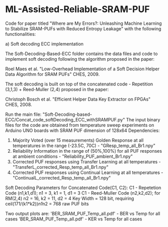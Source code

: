 # ML-Assisted-Reliable-SRAM-PUF
Code for paper titled "Where are My Errors?: Unleashing Machine Learning to Stabilize SRAM-PUFs with Reduced Entropy Leakage" with the following functionalities:

a) Soft decoding ECC implementation 

The Soft-Decoding-Based-ECC folder contains the data files and code to implement soft decoding following the algorithm proposed in the paper:

  Roel Maes et al. "Low-Overhead Implementation of a Soft Decision Helper Data Algorithm for SRAM PUFs" CHES, 2009.
  
The soft decoding is built on top of the concatenated code - Repetition (3,1,3) + Reed-Muller (2,4) proposed in the paper:

  Christoph Bosch et al. "Efficient Helper Data Key Extractor on FPGAs" CHES, 2008.

Run the main file: "Soft-Decoding-based-ECC/Concat_code_softDecoding_ECC_withSRAMPUF.py" 
The input binary files for the code are obtained from temperature sweep experiments on Arduino UNO boards with SRAM PUF dimension of 128x64
Dependencies: 
1) Majority Voted (over 15 measurements) Golden Response at all temperatures in the range (-23.5C, 70C) - "GResp_temp_all_Br1.npy"
2) Reliability Information in the range of (50%,100%) for all PUF responses at ambient conditions - "Reliability_PUF_ambient_Br1.npy"
3) Corrected PUF responses using Transfer Learning at all temperatures - "TransferL_corrected_Resp_temp_all_Br1.npy"
4) Corrected PUF responses using Continual Learning at all temperatures - "ContinualL_corrected_Resp_temp_all_Br1.npy"

Soft Decoding Parameters for Concatenated Code(C1, C2):
C1 - Repetetion Code (n1,k1,d1); n1 = 3, k1 = 1, d1 = 3
C1 - Reed-Muller Code (n2,k2,d2); for RM(2,4) n2 = 16, k2 = 11, d2 = 4
Key Width = 128 bit, requiring ceil(171/(k1*k2))*n1*n2 = 768 raw PUF bits

Two output plots are:
'BER_SRAM_PUF_Temp_all.pdf' - BER vs Temp for all cases
'BER_SRAM_PUF_Temp_all.pdf' - KER vs Temp for all cases
